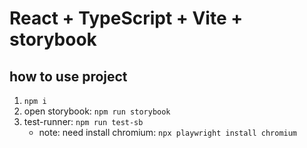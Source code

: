 # React + TypeScript + Vite + storybook

## how to use project

1. `npm i`
2.  open storybook:  `npm run storybook`
3.  test-runner: `npm run test-sb`
    - note: need install chromium:  `npx playwright install chromium`


